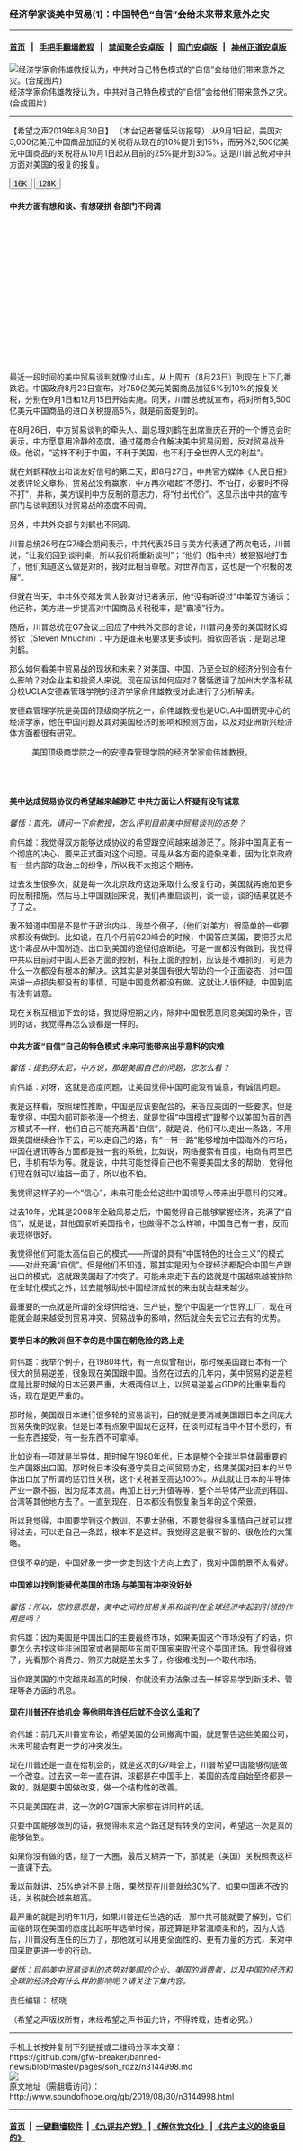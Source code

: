 ### 经济学家谈美中贸易(1)：中国特色“自信”会给未来带来意外之灾
------------------------

#### [首页](https://github.com/gfw-breaker/banned-news/blob/master/README.md) &nbsp;&nbsp;|&nbsp;&nbsp; [手把手翻墙教程](https://github.com/gfw-breaker/guides/wiki) &nbsp;&nbsp;|&nbsp;&nbsp; [禁闻聚合安卓版](https://github.com/gfw-breaker/bn-android) &nbsp;&nbsp;|&nbsp;&nbsp; [网门安卓版](https://github.com/oGate2/oGate) &nbsp;&nbsp;|&nbsp;&nbsp; [神州正道安卓版](https://github.com/SzzdOgate/update) 



<div class="zhidingtu">
 <div class="ar-wrap-3x2">
  <img alt="经济学家俞伟雄教授认为，中共对自己特色模式的“自信”会给他们带来意外之灾。(合成图片)" class="ar-wrap-inside-fill" src="http://img.soundofhope.org/2019/08/us-china-trade-war-williamyu-600x400-600x400.jpg"/>
 </div>
 <div class="caption">
  经济学家俞伟雄教授认为，中共对自己特色模式的“自信”会给他们带来意外之灾。(合成图片)
 </div>
</div>
<hr/>
<div class="content">
 <p>
  <span class="content-info-date">
   【希望之声2019年8月30日】
  </span>
  <span class="content-info-type">
   （本台记者馨恬采访报导）
  </span>
  从9月1日起，美国对3,000亿美元中国商品加征的关税将从现在的10%提升到15%，而另外2,500亿美元中国商品的关税将从10月1日起从目前的25%提升到30%。这是川普总统对中共方面对美国的报复的报复。
 </p>
 <div class="soh-audio-player status-published">
  <div class="jp-jplayer" id="audio-player-0">
  </div>
  <div aria-label="media player" class="jp-audio" data-url-h="http://media.soundofhope.org/audio03/2019/08/190827-talk-0827-williamyu-us-chinatrade-1-12m44s.mp3" data-url-l="http://media.soundofhope.org/16K-mp3/audio03/2019/08/190827-talk-0827-williamyu-us-chinatrade-1-12m44s_16K.mp3" id="audio-player-container-0" role="application">
   <div class="panel">
    <div class="control">
     <div class="button pnp">
      <i aria-hidden="true" class="fa fa-play">
      </i>
     </div>
     <div class="slider-progress">
     </div>
     <div class="button mute">
      <i aria-hidden="true" class="fa fa-volume-up">
      </i>
     </div>
     <div class="slider-vol">
     </div>
     <div class="button download">
      <span href="http://media.soundofhope.org/16K-mp3/audio03/2019/08/190827-talk-0827-williamyu-us-chinatrade-1-12m44s_16K.mp3">
       <i aria-hidden="true" class="fa fa-cloud-download">
       </i>
      </span>
     </div>
     <div aria-label="..." class="btn-group bps" role="group">
      <button class="btn btn-default bps-l active" type="button">
       16K
      </button>
      <button class="btn btn-default bps-h" type="button">
       128K
      </button>
     </div>
    </div>
   </div>
  </div>
 </div>
 <h4>
  <strong>
   中共方面有想和谈、有想硬拼
  </strong>
  <strong>
   各部门不同调
  </strong>
 </h4>
 <div class="widget ad-300x250 ad-ecf">
  <!-- ZW30 Post Embed 300x250 1 -->
  <ins class="adsbygoogle" data-ad-client="ca-pub-1519518652909441" data-ad-slot="9768754376" style="display:inline-block;width:300px;height:250px">
  </ins>
 </div>
 <p>
  最近一段时间的美中贸易谈判就像过山车，从上周五（8月23日）到现在上下几番跌宕。中国政府8月23日宣布，对750亿美元美国商品加征5%到10%的报复关税，分别在9月1日和12月15日开始实施。同天，川普总统就宣布，将对所有5,500亿美元中国商品的进口关税提高5%，就是前面提到的。
 </p>
 <p>
  在8月26日，中方贸易谈判的牵头人、副总理刘鹤在出席重庆召开的一个博览会时表示，中方愿意用冷静的态度，通过磋商合作解决美中贸易问题，反对贸易战升级。他说，“这样不利于中国，不利于美国，也不利于全世界人民的利益”。
 </p>
 <p>
  就在刘鹤释放出和谈友好信号的第二天，即8月27日，中共官方媒体《人民日报》发表评论文章称，贸易战没有赢家，中方再次唱起“不愿打、不怕打，必要时不得不打”，并称，美方误判中方反制的意志力，将“付出代价”。这显示出中共的宣传部门与谈判团队对贸易战的态度不同调。
 </p>
 <p>
  另外，中共外交部与刘鹤也不同调。
 </p>
 <p>
  川普总统26号在G7峰会期间表示，中共代表25日与美方代表通了两次电话，川普说，“让我们回到谈判桌，所以我们将重新谈判”；“他们（指中共）被狠狠地打击了，他们知道这么做是对的，我对此相当尊敬。对世界而言，这也是一个积极的发展”。
 </p>
 <p>
  但就在当天，中共外交部发言人耿爽对记者表示，他“没有听说过”中美双方通话；他还称，美方进一步提高对中国商品关税税率，是“霸凌”行为。
 </p>
 <p>
  随后，川普总统在G7会议上回应了中共外交部的言论，川普问身旁的美国财长姆努钦（Steven Mnuchin）：中方是谁来电要求更多谈判。姆钦回答说：是副总理刘鹤。
 </p>
 <p>
  那么如何看美中贸易战的现状和未来？对美国、中国，乃至全球的经济分别会有什么影响？对企业主和投资人来说，现在应该如何应对？馨恬邀请了加州大学洛杉矶分校UCLA安德森管理学院的经济学家俞伟雄教授对此进行了分析解读。
 </p>
 <div>
 </div>
 <p>
  安德森管理学院是美国的顶级商学院之一，俞伟雄教授也是UCLA中国研究中心的经济学家，他在中国问题及其对美国经济的影响和预测方面，以及对亚洲新兴经济体方面都很有研究。
 </p>
 <figure class="wp-caption aligncenter img-width-s" id="attachment_3145046">
  <img alt="" class="wp-image-3145046 size-small" src="http://img.soundofhope.org/2019/08/williamyu-hs-2-366x326.jpg" srcset="http://img.soundofhope.org/2019/08/williamyu-hs-2-366x326.jpg 366w, http://img.soundofhope.org/2019/08/williamyu-hs-2-180x160.jpg 180w, http://img.soundofhope.org/2019/08/williamyu-hs-2.jpg 530w">
   <br/><figcaption class="wp-caption-text">
    美国顶级商学院之一的安德森管理学院的经济学家俞伟雄教授。
   </figcaption><br/>
  </img>
 </figure><br/>
 <h4>
  <strong>
   美中达成贸易协议的希望越来越渺茫
  </strong>
  <strong>
   中共方面让人怀疑有没有诚意
  </strong>
 </h4>
 <p>
  <em>
   馨恬：首先，请问一下俞教授，怎么评判目前美中贸易谈判的态势？
  </em>
 </p>
 <p>
  俞伟雄：我觉得双方能够达成协议的希望跟空间越来越渺茫了。除非中国真正有一个彻底的决心，要来正式面对这个问题。可是从各方面的迹象来看，因为北京政府有一些内部的政治上的纷争，所以我不太抱这个期待。
 </p>
 <p>
  过去发生很多次，就是每一次北京政府这边采取什么报复行动，美国就再施加更多的反制措施，然后马上中国就回来说，我们再重启谈判，谈一谈，谈的结果就是不了了之。
 </p>
 <p>
  我不知道中国是不是忙于政治内斗，我举个例子，（他们对美方）很简单的一些要求都没有做到。比如说，在几个月前G20峰会的时候，中国答应美国，要把芬太尼这个毒品从中国制造、出口到美国的途径彻底断绝，可是一直都没有做到。我觉得中共以目前对中国人民各方面的控制，科技上面的控制，应该是不难抓的，可是为什么一次都没有根本的解决。这其实是对美国有很大帮助的一个正面姿态，对中国来讲一点损失都没有的事情，可是中国竟然都没有做。这就让人很怀疑，中国到底有没有诚意。
 </p>
 <p>
  现在关税互相加下去的话，我觉得短期之内，除非中国很愿意同意美国的条件，否则的话，我觉得再怎么谈都是一样的。
 </p>
 <h4>
  <strong>
   中共方面“自信”自己的特色模式
  </strong>
  <strong>
   未来可能带来出乎意料的灾难
  </strong>
 </h4>
 <p>
  <em>
   馨恬：提到芬太尼，中方说，那是美国自己的问题，您怎么看？
  </em>
 </p>
 <p>
  俞伟雄：对呀，这就是态度问题，让美国觉得中国可能没有诚意，有诚信问题。
 </p>
 <p>
  我是这样看，按照理性推断，中国是应该要配合的，来答应美国的一些要求。但是我觉得，中国内部可能弥漫一个想法，就是觉得“中国模式”跟整个以美国为首的西方模式不一样，他们自己可能充满着“自信”，就是说，他们可以走出一条路，不用跟美国继续合作下去，可以走自己的路，有“一带一路”能够增加中国海外的市场，中国在通讯等各方面都是独一套的系统，比如说，网络搜索有百度，电商有阿里巴巴，手机有华为等。就是说，中共可能觉得自己也不需要美国太多的帮助，觉得他们现在就可以独挡一面了，所以也不怕。
 </p>
 <p>
  我觉得这样子的一个“信心”，未来可能会给这些中国领导人带来出乎意料的灾难。
 </p>
 <p>
  过去10年，尤其是2008年金融风暴之后，中国觉得自己能够掌握经济，充满了“自信”，就是说，其他国家听美国指令，也做得不怎么样嘛，中国自己有一套，反而表现得很好。
 </p>
 <p>
  我觉得他们可能太高估自己的模式——所谓的具有“中国特色的社会主义”的模式——对此充满“自信”。但是他们不知道，那其实是因为全球经济都配合中国生产跟出口的模式，这就跟美国起了冲突了。可能未来走下去的路就是中国越来越被排除在全球化模式之外，过去能够助长中国经济成长的来由就会越来越少。
 </p>
 <p>
  最重要的一点就是所谓的全球供给链、生产链，整个中国是一个世界工厂，现在可能就会越来越受到贸易冲突、贸易战争的影响，然后就会失去它过去有的优势。
 </p>
 <h4>
  <strong>
   要学日本的教训
  </strong>
  <strong>
   但不幸的是中国在朝危险的路上走
  </strong>
 </h4>
 <p>
  俞伟雄：我举个例子，在1980年代，有一点似曾相识，那时候美国跟日本有一个很大的贸易逆差，很象现在美国跟中国。当然在过去的几年内，美中贸易的逆差程度是比那时候的日本还要严重，大概两倍以上，以贸易逆差占GDP的比重来看的话，现在是更严重的。
 </p>
 <p>
  那时候，美国跟日本进行很多轮的贸易谈判，目的就是要消减美国跟日本之间庞大贸易失衡的现象。但是日本有点象中国现在这样，在谈判过程当中不甘不愿的，有一些东西接受，有一些东西不可拿掉。
 </p>
 <p>
  比如说有一项就是半导体，那时候在1980年代，日本是整个全球半导体最重要的生产国跟出口国。那时候日本没有遵守美日之间贸易协定，结果美国对日本的半导体出口加了所谓的惩罚性关税，这个关税甚至高达100%。从此就让日本的半导体产业一蹶不振，因为成本太高，再加上日元升值等等，整个半导体产业流到韩国、台湾等其他地方去了。一直到现在，日本都没有恢复象当年的这个荣景。
 </p>
 <p>
  所以我觉得，中国要学到这个教训，不要太骄傲，不要觉得很多事情自己就可以撑得过去，可以走自己一条路，根本不是这样。我觉得这是很不智的、很危险的大策略。
 </p>
 <p>
  但很不幸的是，中国好象一步一步走到这个方向上去了，我对中国前景不太看好。
 </p>
 <h4>
  <strong>
   中国难以找到能替代美国的市场
  </strong>
  <strong>
   与美国有冲突没好处
  </strong>
 </h4>
 <p>
  <em>
   馨恬：所以，您的意思是，美中之间的贸易关系和谈判在全球经济中起到引领的作用是吗？
  </em>
 </p>
 <p>
  俞伟雄：因为美国是中国出口的主要最终市场，如果美国这个市场没有了的话，你要怎么去找这些非洲国家或者是那些东南亚国家来取代这个美国市场。我觉得很难了，光看那个消费力、购买力就是差太多了，你很难找到一个取代市场。
 </p>
 <p>
  当你跟美国的冲突越来越高的时候，你就没有办法象过去一样容易学到新技术、管理等各方面的讯息。
 </p>
 <h4>
  <strong>
   现在川普还在给机会
  </strong>
  <strong>
   等他明年连任后就不会这么温和了
  </strong>
 </h4>
 <p>
  俞伟雄：前几天川普宣布说，希望美国的公司撤离中国，就是警告这些美国公司，未来可能会有更一步的冲突发生。
 </p>
 <p>
  现在川普还是一直在给机会的，就是这次的G7峰会上，川普希望中国能够彻底做一个改变。过去这一年一直在讲，球都是在中国手上，美国的态度自始至终都是一致的，就是要中国做改变，做一个结构性的改善。
 </p>
 <p>
  不只是美国在讲，这一次的G7国家大家都在讲同样的话。
 </p>
 <p>
  只要中国能够做到的话，我觉得未来这个路还是有转换的空间，希望这一次是真的能够做到。
 </p>
 <p>
  如果你没有做的话，绕了一大圈，最后又糊弄一下，那就是（美国）关税照表这样一直课下去。
 </p>
 <p>
  我以前就讲，25%绝对不是上限，果然现在川普就给30%了。如果中国再不改的话，关税就会越来越高。
 </p>
 <p>
  最严重的就是到明年11月，如果川普连任当选的话，那中共可能就要了解到，它们面临的现在美国的态度比起明年选举时候，那还算是非常温顺柔和的，因为大选后，川普没有连任的压力了，那他就可以用更全面性的、更有力量的方式，来对中国采取更进一步的行动。
 </p>
 <p>
  <em>
   馨恬：目前美中贸易谈判的态势对美国的企业、美国的消费者，以及中国的经济和全球的经济会有什么样的影响呢？请关注下集内容。
  </em>
 </p>
 <div class="content-info-btm">
  <p class="content-info-zerenbianji">
   <span class="content-info-title">
    责任编辑：
   </span>
   <span class="content-info-content">
    杨晓
   </span>
  </p>
  <p class="content-info-refernote">
   （希望之声版权所有，未经希望之声书面允许，不得转载，违者必究。）
  </p>
 </div>
</div>

<hr/>
手机上长按并复制下列链接或二维码分享本文章：<br/>
https://github.com/gfw-breaker/banned-news/blob/master/pages/soh_rdzz/n3144998.md <br/>
<a href='https://github.com/gfw-breaker/banned-news/blob/master/pages/soh_rdzz/n3144998.md'><img src='https://github.com/gfw-breaker/banned-news/blob/master/pages/soh_rdzz/n3144998.md.png'/></a> <br/>
原文地址（需翻墙访问）：http://www.soundofhope.org/gb/2019/08/30/n3144998.html


------------------------
#### [首页](https://github.com/gfw-breaker/banned-news/blob/master/README.md) &nbsp;|&nbsp; [一键翻墙软件](https://github.com/gfw-breaker/nogfw/blob/master/README.md) &nbsp;| [《九评共产党》](https://github.com/gfw-breaker/9ping.md/blob/master/README.md#九评之一评共产党是什么) | [《解体党文化》](https://github.com/gfw-breaker/jtdwh.md/blob/master/README.md) | [《共产主义的终极目的》](https://github.com/gfw-breaker/gczydzjmd.md/blob/master/README.md)


<img src='http://gfw-breaker.win/banned-news/pages/soh_rdzz/n3144998.md' width='0px' height='0px'/>
